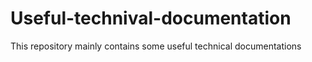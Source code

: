 # Useful-technival-documentation
This repository mainly contains some useful technical documentations
